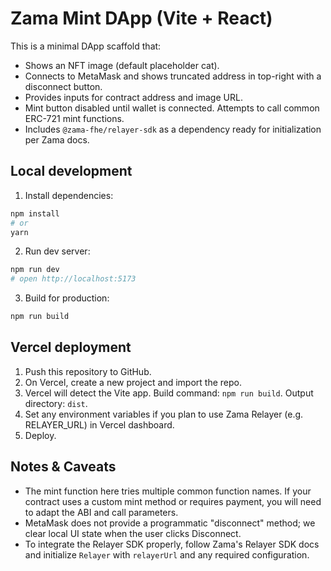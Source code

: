 # Zama Mint DApp (Vite + React)

This is a minimal DApp scaffold that:
- Shows an NFT image (default placeholder cat).
- Connects to MetaMask and shows truncated address in top-right with a disconnect button.
- Provides inputs for contract address and image URL.
- Mint button disabled until wallet is connected. Attempts to call common ERC-721 mint functions.
- Includes `@zama-fhe/relayer-sdk` as a dependency ready for initialization per Zama docs.

## Local development

1. Install dependencies:
```bash
npm install
# or
yarn
```

2. Run dev server:
```bash
npm run dev
# open http://localhost:5173
```

3. Build for production:
```bash
npm run build
```

## Vercel deployment

1. Push this repository to GitHub.
2. On Vercel, create a new project and import the repo.
3. Vercel will detect the Vite app. Build command: `npm run build`. Output directory: `dist`.
4. Set any environment variables if you plan to use Zama Relayer (e.g. RELAYER_URL) in Vercel dashboard.
5. Deploy.

## Notes & Caveats

- The mint function here tries multiple common function names. If your contract uses a custom mint method or requires payment, you will need to adapt the ABI and call parameters.
- MetaMask does not provide a programmatic "disconnect" method; we clear local UI state when the user clicks Disconnect.
- To integrate the Relayer SDK properly, follow Zama's Relayer SDK docs and initialize `Relayer` with `relayerUrl` and any required configuration.